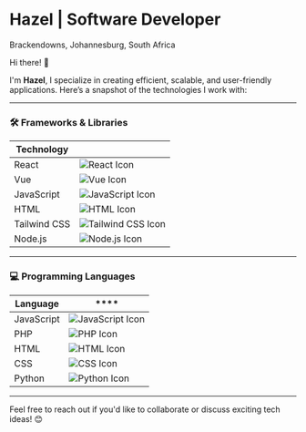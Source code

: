 # Hazel | Software Developer  
Brackendowns, Johannesburg, South Africa  

Hi there! 👋

I'm **Hazel**, I specialize in creating efficient, scalable, and user-friendly applications. Here’s a snapshot of the technologies I work with:

---

### 🛠️ Frameworks & Libraries

| Technology     |                                         |
|----------------|-----------------------------------------|
| React          | ![React Icon](https://cdn.jsdelivr.net/npm/simple-icons@v5/icons/react.svg)   |
| Vue            | ![Vue Icon](https://cdn.jsdelivr.net/npm/simple-icons@v5/icons/vue-dot-js.svg) |
| JavaScript     | ![JavaScript Icon](https://cdn.jsdelivr.net/npm/simple-icons@v5/icons/javascript.svg) |
| HTML           | ![HTML Icon](https://cdn.jsdelivr.net/npm/simple-icons@v5/icons/html5.svg)    |
| Tailwind CSS   | ![Tailwind CSS Icon](https://cdn.jsdelivr.net/npm/simple-icons@v5/icons/tailwindcss.svg) |
| Node.js        | ![Node.js Icon](https://cdn.jsdelivr.net/npm/simple-icons@v5/icons/node-dot-js.svg) |


---

### 💻 Programming Languages

| Language       |  ****                                   |
|----------------|-----------------------------------------|
| JavaScript     | ![JavaScript Icon](https://cdn.jsdelivr.net/npm/simple-icons@v5/icons/javascript.svg) |
| PHP            | ![PHP Icon](https://cdn.jsdelivr.net/npm/simple-icons@v5/icons/php.svg)       |
| HTML           | ![HTML Icon](https://cdn.jsdelivr.net/npm/simple-icons@v5/icons/html5.svg)    |
| CSS            | ![CSS Icon](https://cdn.jsdelivr.net/npm/simple-icons@v5/icons/css3.svg)      |
| Python         | ![Python Icon](https://cdn.jsdelivr.net/npm/simple-icons@v5/icons/python.svg) |

---

Feel free to reach out if you'd like to collaborate or discuss exciting tech ideas! 😊
